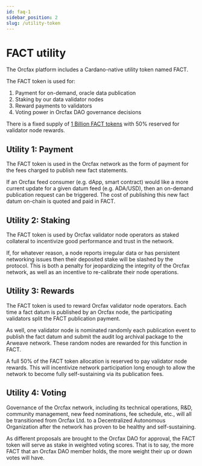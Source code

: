 ```yaml
---
id: faq-1
sidebar_position: 2
slug: /utility-token
---
```


# FACT utility
The Orcfax platform includes a Cardano-native utility token named FACT.

The FACT token is used for:

1. Payment for on-demand, oracle data publication
2. Staking by our data validator nodes
3. Reward payments to validators
4. Voting power in Orcfax DAO governance decisions

There is a fixed supply of [1 Billion FACT tokens](tokenomics) with 50% reserved
for validator node rewards.

## Utility 1: Payment
The FACT token is used in the Orcfax network as the form of payment for the fees
charged to publish new fact statements.

If an Orcfax feed consumer (e.g. dApp, smart contract) would like a more current
update for a given datum feed (e.g. ADA/USD), then an on-demand publication
request can be triggered. The cost of publishing this new fact datum on-chain is
quoted and paid in FACT.

## Utility 2: Staking
The FACT token is used by Orcfax validator node operators as staked collateral
to incentivize good performance and trust in the network.

If, for whatever reason, a node reports irregular data or has persistent
networking issues then their deposited stake will be slashed by the protocol.
This is both a penalty for jeopardizing the integrity of the Orcfax network,
as well as an incentive to re-calibrate their node operations.

## Utility 3: Rewards
The FACT token is used to reward Orcfax validator node operators. Each time a
fact datum is published by an Orcfax node, the participating validators split
the FACT publication payment.

As well, one validator node is nominated randomly
each publication event to publish the fact datum and submit the audit log
archival package to the Arweave network. These random nodes are rewarded for
this function in FACT.

A full 50% of the FACT token allocation is reserved to pay validator node
rewards. This will incentivize network participation long enough to allow the
network to become fully self-sustaining via its publication fees.


## Utility 4: Voting
Governance of the Orcfax network, including its technical operations, R&D,
community management, new feed nominations, fee schedule, etc., will all be
transitioned from Orcfax Ltd. to a Decentralized Autonomous Organization after
the network has proven to be healthy and self-sustaining.

As different proposals are brought to the Orcfax DAO for approval, the FACT
token will serve as stake in weighted voting scores. That is to say, the more
FACT that an Orcfax DAO member holds, the more weight their up or down
votes will have.

